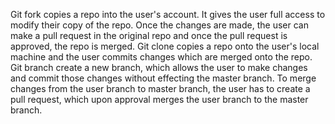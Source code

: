 Git fork copies a repo into the user's account. It gives the user full access to modify their copy of the repo. Once the changes are made, the user can make a pull request in the original repo and once the pull request is approved, the repo is merged. Git clone copies a repo onto the user's local machine and the user commits changes which are merged onto the repo. Git branch create a new branch, which allows the user to make changes and commit those changes without effecting the master branch. To merge changes from the user branch to master branch, the user has to create a pull request, which upon approval merges the user branch to the master branch.
